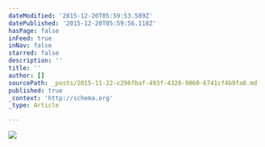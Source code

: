 ```yaml
---
dateModified: '2015-12-20T05:59:53.589Z'
datePublished: '2015-12-20T05:59:56.118Z'
hasPage: false
inFeed: true
inNav: false
starred: false
description: ''
title: ''
author: []
sourcePath: _posts/2015-11-22-c296fbaf-493f-4328-9060-6741cf4b9fa0.md
published: true
_context: 'http://schema.org'
_type: Article

---
```

![](https://the-grid-user-content.s3-us-west-2.amazonaws.com/964eaa34-edc4-4936-98c5-5257c78e6f71.jpg)